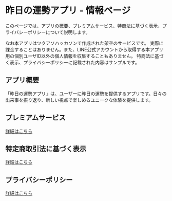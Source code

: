 # 昨日の運勢アプリ - 情報ページ

このページでは、アプリの概要、プレミアムサービス、特商法に基づく表示、プライバシーポリシーについて説明します。

なお本アプリはツクアソハッカソンで作成された架空のサービスです。
実際に課金することはありません。また、LINE公式アカウントから取得する本アプリ用の個別ユーザID以外の個人情報を収集することもありません。
特商法に基づく表示、プライバシーポリシーに記載された内容はサンプルです。

## アプリ概要
「昨日の運勢アプリ」は、ユーザーに昨日の運勢を提供するアプリです。日々の出来事を振り返り、新しい視点で楽しめるユニークな体験を提供します。

## プレミアムサービス
[詳細はこちら](premium.md)

## 特定商取引法に基づく表示
[詳細はこちら](legal.md)

## プライバシーポリシー
[詳細はこちら](privacy.md)
